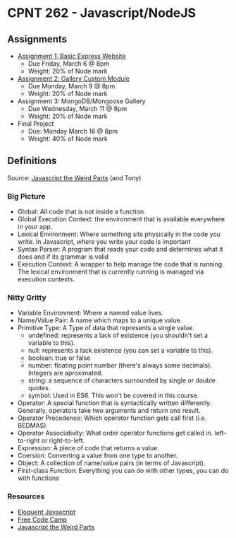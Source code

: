 # CPNT 262 - Javascript/NodeJS
## Assignments
- [Assignment 1: Basic Express Website](assignments/assignment-1/README.md)
  - Due Friday, March 6 @ 8pm
  - Weight: 20% of Node mark
- [Assignment 2: Gallery Custom Module](assignments/assignment-2/README.md)
  - Due Monday, March 9 @ 8pm
  - Weight: 20% of Node mark
- Assignment 3: MongoDB/Mongoose Gallery
  - Due Wednesday, March 11 @ 8pm
  - Weight: 20% of Node mark
- Final Project
  - Due: Monday March 16 @ 8pm
  - Weight: 40% of Node mark

## Definitions
Source: [Javascript the Weird Parts](https://www.youtube.com/watch?v=Bv_5Zv5c-Ts) (and Tony)
### Big Picture
- Global: All code that is not inside a function. 
- Global Execution Context: the environment that is available everywhere in your app.
- Lexical Environment: Where something sits physically in the code you write. In Javascript, *where* you write your code is important
- Syntax Parser: A program that reads your code and determines what it does and if its grammar is valid
- Execution Context: A wrapper to help manage the code that is running. The lexical environment that is currently running is managed via execution contexts.

### Nitty Gritty
- Variable Environment: Where a named value lives.
- Name/Value Pair: A name which maps to a unique value.
- Primitive Type: A Type of data that represents a single value.
  - undefined: represents a lack of existence (you shouldn't set a variable to this).
  - null: represents a lack existence (you can set a variable to this).
  - boolean: true or false
  - number: floating point number (there's always some decimals). Integers are aproximated.
  - string: a sequence of characters surrounded by single or double quotes.
  - symbol: Used in ES6. This won't be covered in this course.
- Operator: A special function that is syntactically written differently. Generally, operators take two arguments and return one result.
- Operator Precedence: Which operator function gets call first (i.e. BEDMAS).
- Operator Associativity: What order operator functions get called in. left-to-right or right-to-left.
- Expression: A piece of code that returns a value.
- Coersion: Converting a value from one type to another. 
- Object: A collection of name/value pairs (in terms of Javascript).
- First-class Function: Everything you can do with other types, you can do with functions

### Resources
- [Eloquent Javascript](https://eloquentjavascript.net/)
- [Free Code Camp](https://www.freecodecamp.org/learn)
- [Javascript the Weird Parts](https://www.youtube.com/watch?v=Bv_5Zv5c-Ts)